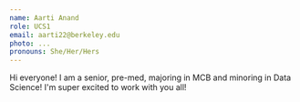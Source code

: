 ```yaml
---
name: Aarti Anand
role: UCS1
email: aarti22@berkeley.edu
photo: ...
pronouns: She/Her/Hers
---
```

Hi everyone! I am a senior, pre-med, majoring in MCB and minoring in Data Science! I'm super excited to work with you all! 